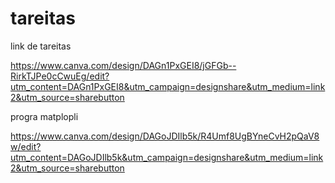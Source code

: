 # tareitas
link de tareitas

https://www.canva.com/design/DAGn1PxGEI8/jGFGb--RirkTJPe0cCwuEg/edit?utm_content=DAGn1PxGEI8&utm_campaign=designshare&utm_medium=link2&utm_source=sharebutton

progra matplopli

https://www.canva.com/design/DAGoJDIlb5k/R4Umf8UgBYneCvH2pQaV8w/edit?utm_content=DAGoJDIlb5k&utm_campaign=designshare&utm_medium=link2&utm_source=sharebutton
